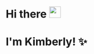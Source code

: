 # Hi there <img src="https://raw.githubusercontent.com/MartinHeinz/MartinHeinz/master/wave.gif" width="30px"> 

# I'm Kimberly! ✨

